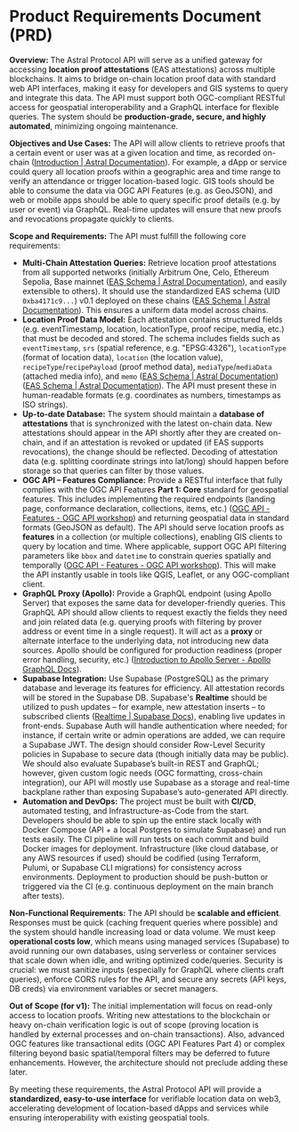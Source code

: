 # Product Requirements Document (PRD)

**Overview:** The Astral Protocol API will serve as a unified gateway for accessing **location proof attestations** (EAS attestations) across multiple blockchains. It aims to bridge on-chain location proof data with standard web API interfaces, making it easy for developers and GIS systems to query and integrate this data. The API must support both OGC-compliant RESTful access for geospatial interoperability and a GraphQL interface for flexible queries. The system should be **production-grade, secure, and highly automated**, minimizing ongoing maintenance.

**Objectives and Use Cases:** The API will allow clients to retrieve proofs that a certain event or user was at a given location and time, as recorded on-chain ([Introduction | Astral Documentation](https://docs.astral.global/docs/location-proof-protocol/introduction#:~:text=The%20Location%20Proof%20Protocol%20aims,a%20flexible%2C%20yet%20standardized%20way)). For example, a dApp or service could query all location proofs within a geographic area and time range to verify an attendance or trigger location-based logic. GIS tools should be able to consume the data via OGC API Features (e.g. as GeoJSON), and web or mobile apps should be able to query specific proof details (e.g. by user or event) via GraphQL. Real-time updates will ensure that new proofs and revocations propagate quickly to clients.

**Scope and Requirements:** The API must fulfill the following core requirements: 

- **Multi-Chain Attestation Queries:** Retrieve location proof attestations from all supported networks (initially Arbitrum One, Celo, Ethereum Sepolia, Base mainnet ([EAS Schema | Astral Documentation](https://docs.astral.global/docs/location-proof-protocol/eas-schema#:~:text=The%20current%20working%20schema%20is,deployed%20on)), and easily extensible to others). It should use the standardized EAS schema (UID `0xba4171c9...`) v0.1 deployed on these chains ([EAS Schema | Astral Documentation](https://docs.astral.global/docs/location-proof-protocol/eas-schema#:~:text=the%20v0,across%20all%20chains)). This ensures a uniform data model across chains.
- **Location Proof Data Model:** Each attestation contains structured fields (e.g. eventTimestamp, location, locationType, proof recipe, media, etc.) that must be decoded and stored. The schema includes fields such as `eventTimestamp`, `srs` (spatial reference, e.g. "EPSG:4326"), `locationType` (format of location data), `location` (the location value), `recipeType`/`recipePayload` (proof method data), `mediaType`/`mediaData` (attached media info), and `memo` ([EAS Schema | Astral Documentation](https://docs.astral.global/docs/location-proof-protocol/eas-schema#:~:text=structured.,Specified%20in%20recipe%20definition)) ([EAS Schema | Astral Documentation](https://docs.astral.global/docs/location-proof-protocol/eas-schema#:~:text=definition.%60mediaType%20%60%60string,User%20input)). The API must present these in human-readable formats (e.g. coordinates as numbers, timestamps as ISO strings).
- **Up-to-date Database:** The system should maintain a **database of attestations** that is synchronized with the latest on-chain data. New attestations should appear in the API shortly after they are created on-chain, and if an attestation is revoked or updated (if EAS supports revocations), the change should be reflected. Decoding of attestation data (e.g. splitting coordinate strings into lat/long) should happen before storage so that queries can filter by those values.
- **OGC API – Features Compliance:** Provide a RESTful interface that fully complies with the OGC API Features **Part 1: Core** standard for geospatial features. This includes implementing the required endpoints (landing page, conformance declaration, collections, items, etc.) ([OGC API - Features - OGC API workshop](https://ogcapi-workshop.ogc.org/api-deep-dive/features/#:~:text=Resource%20Method%20Path%20Purpose%20Landing,are%20offered%20through%20the%20API)) and returning geospatial data in standard formats (GeoJSON as default). The API should serve location proofs as **features** in a collection (or multiple collections), enabling GIS clients to query by location and time. Where applicable, support OGC API filtering parameters like `bbox` and `datetime` to constrain queries spatially and temporally ([OGC API - Features - OGC API workshop](https://ogcapi-workshop.ogc.org/api-deep-dive/features/#:~:text=A%20bbox%20or%20datetime%20parameter,net%2Fdar)). This will make the API instantly usable in tools like QGIS, Leaflet, or any OGC-compliant client.
- **GraphQL Proxy (Apollo):** Provide a GraphQL endpoint (using Apollo Server) that exposes the same data for developer-friendly queries. This GraphQL API should allow clients to request exactly the fields they need and join related data (e.g. querying proofs with filtering by prover address or event time in a single request). It will act as a **proxy** or alternate interface to the underlying data, not introducing new data sources. Apollo should be configured for production readiness (proper error handling, security, etc.) ([Introduction to Apollo Server - Apollo GraphQL Docs](https://www.apollographql.com/docs/apollo-server#:~:text=Apollo%20Server%20is%20an%20open,use%20data%20from%20any%20source)).
- **Supabase Integration:** Use Supabase (PostgreSQL) as the primary database and leverage its features for efficiency. All attestation records will be stored in the Supabase DB. Supabase's **Realtime** should be utilized to push updates – for example, new attestation inserts – to subscribed clients ([Realtime | Supabase Docs](https://supabase.com/docs/guides/realtime#:~:text=,send%20them%20to%20authorized%20clients)), enabling live updates in front-ends. Supabase Auth will handle authentication where needed; for instance, if certain write or admin operations are added, we can require a Supabase JWT. The design should consider Row-Level Security policies in Supabase to secure data (though initially data may be public). We should also evaluate Supabase’s built-in REST and GraphQL; however, given custom logic needs (OGC formatting, cross-chain integration), our API will mostly use Supabase as a storage and real-time backplane rather than exposing Supabase’s auto-generated API directly.
- **Automation and DevOps:** The project must be built with **CI/CD**, automated testing, and Infrastructure-as-Code from the start. Developers should be able to spin up the entire stack locally with Docker Compose (API + a local Postgres to simulate Supabase) and run tests easily. The CI pipeline will run tests on each commit and build Docker images for deployment. Infrastructure (like cloud database, or any AWS resources if used) should be codified (using Terraform, Pulumi, or Supabase CLI migrations) for consistency across environments. Deployment to production should be push-button or triggered via the CI (e.g. continuous deployment on the main branch after tests).

**Non-Functional Requirements:** The API should be **scalable and efficient**. Responses must be quick (caching frequent queries where possible) and the system should handle increasing load or data volume. We must keep **operational costs low**, which means using managed services (Supabase) to avoid running our own databases, using serverless or container services that scale down when idle, and writing optimized code/queries. Security is crucial: we must sanitize inputs (especially for GraphQL where clients craft queries), enforce CORS rules for the API, and secure any secrets (API keys, DB creds) via environment variables or secret managers. 

**Out of Scope (for v1):** The initial implementation will focus on read-only access to location proofs. Writing new attestations to the blockchain or heavy on-chain verification logic is out of scope (proving location is handled by external processes and on-chain transactions). Also, advanced OGC features like transactional edits (OGC API Features Part 4) or complex filtering beyond basic spatial/temporal filters may be deferred to future enhancements. However, the architecture should not preclude adding these later.

By meeting these requirements, the Astral Protocol API will provide a **standardized, easy-to-use interface** for verifiable location data on web3, accelerating development of location-based dApps and services while ensuring interoperability with existing geospatial tools.
